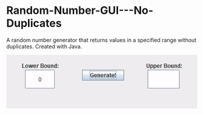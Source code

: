 # Random-Number-GUI---No-Duplicates
A random number generator that returns values in a specified range without duplicates. Created with Java.

![](randomnumberdemo.gif)
